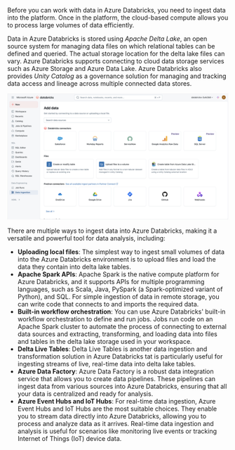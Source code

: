 Before you can work with data in Azure Databricks, you need to ingest data into the platform. Once in the platform, the cloud-based compute allows you to process large volumes of data efficiently.

Data in Azure Databricks is stored using *Apache Delta Lake*, an open source system for managing data files on which relational tables can be defined and queried. The actual storage location for the delta lake files can vary. Azure Databricks supports connecting to cloud data storage services such as Azure Storage and Azure Data Lake. Azure Databricks also provides *Unity Catalog* as a governance solution for managing and tracking data access and lineage across multiple connected data stores.

![Screenshot of adding data to Azure Databricks.](../media/upload-data.png)

There are multiple ways to ingest data into Azure Databricks, making it a versatile and powerful tool for data analysis, including:

- **Uploading local files**: The simplest way to ingest small volumes of data into the Azure Databricks environment is to upload files and load the data they contain into delta lake tables.
- **Apache Spark APIs**: Apache Spark is the native compute platform for Azure Databricks, and it supports APIs for multiple programming languages, such as Scala, Java, PySpark (a Spark-optimized variant of Python), and SQL. For simple ingestion of data in remote storage, you can write code that connects to and imports the required data.
- **Built-in workflow orchestration**: You can use Azure Databricks' built-in workflow orchestration to define and run jobs. Jobs run code on an Apache Spark cluster to automate the process of connecting to external data sources and extracting, transforming, and loading data into files and tables in the delta lake storage used in your workspace.
- **Delta Live Tables**: Delta Live Tables is another data ingestion and transformation solution in Azure Databricks tat is particularly useful for ingesting streams of live, real-time data into delta lake tables.
- **Azure Data Factory**: Azure Data Factory is a robust data integration service that allows you to create data pipelines. These pipelines can ingest data from various sources into Azure Databricks, ensuring that all your data is centralized and ready for analysis.
- **Azure Event Hubs and IoT Hubs**: For real-time data ingestion, Azure Event Hubs and IoT Hubs are the most suitable choices. They enable you to stream data directly into Azure Databricks, allowing you to process and analyze data as it arrives. Real-time data ingestion and analysis is useful for scenarios like monitoring live events or tracking Internet of Things (IoT) device data.
